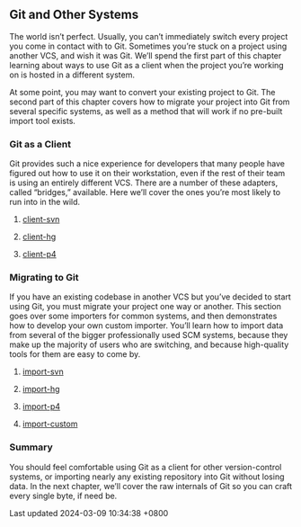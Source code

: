 ## Git and Other Systems

The world isn’t perfect. Usually, you can’t immediately switch every
project you come in contact with to Git. Sometimes you’re stuck on a
project using another VCS, and wish it was Git. We’ll spend the first
part of this chapter learning about ways to use Git as a client when the
project you’re working on is hosted in a different system.

At some point, you may want to convert your existing project to Git. The
second part of this chapter covers how to migrate your project into Git
from several specific systems, as well as a method that will work if no
pre-built import tool exists.

### Git as a Client

Git provides such a nice experience for developers that many people have
figured out how to use it on their workstation, even if the rest of
their team is using an entirely different VCS. There are a number of
these adapters, called “bridges,” available. Here we’ll cover the ones
you’re most likely to run into in the wild.

1.  [client-svn](book/09-git-and-other-scms/sections/client-svn.md)

2.  [client-hg](book/09-git-and-other-scms/sections/client-hg.md)

3.  [client-p4](book/09-git-and-other-scms/sections/client-p4.md)

### Migrating to Git

If you have an existing codebase in another VCS but you’ve decided to
start using Git, you must migrate your project one way or another. This
section goes over some importers for common systems, and then
demonstrates how to develop your own custom importer. You’ll learn how
to import data from several of the bigger professionally used SCM
systems, because they make up the majority of users who are switching,
and because high-quality tools for them are easy to come by.

1.  [import-svn](book/09-git-and-other-scms/sections/import-svn.md)

2.  [import-hg](book/09-git-and-other-scms/sections/import-hg.md)

3.  [import-p4](book/09-git-and-other-scms/sections/import-p4.md)

4.  [import-custom](book/09-git-and-other-scms/sections/import-custom.md)

### Summary

You should feel comfortable using Git as a client for other
version-control systems, or importing nearly any existing repository
into Git without losing data. In the next chapter, we’ll cover the raw
internals of Git so you can craft every single byte, if need be.

Last updated 2024-03-09 10:34:38 +0800
